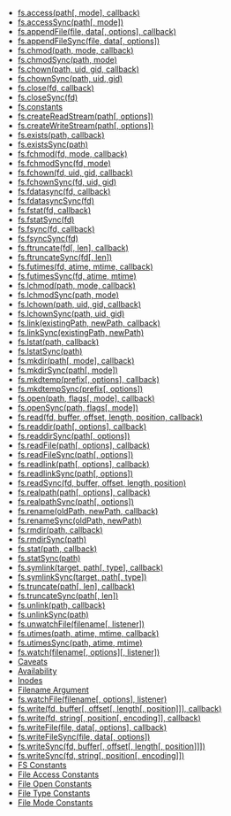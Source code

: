 <!-- Generated using: copy($$('.anchor').map(e => '- [' + e.parentElement.textContent + '](' + e.href.substring('https://github.com/fallk/node-fs-extra/blob/master/docs/fs.md'.length) + ')').join('\n'))-->
- [fs.access(path[, mode], callback)](#fsaccesspath-mode-callback)
- [fs.accessSync(path[, mode])](#fsaccesssyncpath-mode)
- [fs.appendFile(file, data[, options], callback)](#fsappendfilefile-data-options-callback)
- [fs.appendFileSync(file, data[, options])](#fsappendfilesyncfile-data-options)
- [fs.chmod(path, mode, callback)](#fschmodpath-mode-callback)
- [fs.chmodSync(path, mode)](#fschmodsyncpath-mode)
- [fs.chown(path, uid, gid, callback)](#fschownpath-uid-gid-callback)
- [fs.chownSync(path, uid, gid)](#fschownsyncpath-uid-gid)
- [fs.close(fd, callback)](#fsclosefd-callback)
- [fs.closeSync(fd)](#fsclosesyncfd)
- [fs.constants](#fsconstants)
- [fs.createReadStream(path[, options])](#fscreatereadstreampath-options)
- [fs.createWriteStream(path[, options])](#fscreatewritestreampath-options)
- [fs.exists(path, callback)](#fsexistspath-callback)
- [fs.existsSync(path)](#fsexistssyncpath)
- [fs.fchmod(fd, mode, callback)](#fsfchmodfd-mode-callback)
- [fs.fchmodSync(fd, mode)](#fsfchmodsyncfd-mode)
- [fs.fchown(fd, uid, gid, callback)](#fsfchownfd-uid-gid-callback)
- [fs.fchownSync(fd, uid, gid)](#fsfchownsyncfd-uid-gid)
- [fs.fdatasync(fd, callback)](#fsfdatasyncfd-callback)
- [fs.fdatasyncSync(fd)](#fsfdatasyncsyncfd)
- [fs.fstat(fd, callback)](#fsfstatfd-callback)
- [fs.fstatSync(fd)](#fsfstatsyncfd)
- [fs.fsync(fd, callback)](#fsfsyncfd-callback)
- [fs.fsyncSync(fd)](#fsfsyncsyncfd)
- [fs.ftruncate(fd[, len], callback)](#fsftruncatefd-len-callback)
- [fs.ftruncateSync(fd[, len])](#fsftruncatesyncfd-len)
- [fs.futimes(fd, atime, mtime, callback)](#fsfutimesfd-atime-mtime-callback)
- [fs.futimesSync(fd, atime, mtime)](#fsfutimessyncfd-atime-mtime)
- [fs.lchmod(path, mode, callback)](#fslchmodpath-mode-callback)
- [fs.lchmodSync(path, mode)](#fslchmodsyncpath-mode)
- [fs.lchown(path, uid, gid, callback)](#fslchownpath-uid-gid-callback)
- [fs.lchownSync(path, uid, gid)](#fslchownsyncpath-uid-gid)
- [fs.link(existingPath, newPath, callback)](#fslinkexistingpath-newpath-callback)
- [fs.linkSync(existingPath, newPath)](#fslinksyncexistingpath-newpath)
- [fs.lstat(path, callback)](#fslstatpath-callback)
- [fs.lstatSync(path)](#fslstatsyncpath)
- [fs.mkdir(path[, mode], callback)](#fsmkdirpath-mode-callback)
- [fs.mkdirSync(path[, mode])](#fsmkdirsyncpath-mode)
- [fs.mkdtemp(prefix[, options], callback)](#fsmkdtempprefix-options-callback)
- [fs.mkdtempSync(prefix[, options])](#fsmkdtempsyncprefix-options)
- [fs.open(path, flags[, mode], callback)](#fsopenpath-flags-mode-callback)
- [fs.openSync(path, flags[, mode])](#fsopensyncpath-flags-mode)
- [fs.read(fd, buffer, offset, length, position, callback)](#fsreadfd-buffer-offset-length-position-callback)
- [fs.readdir(path[, options], callback)](#fsreaddirpath-options-callback)
- [fs.readdirSync(path[, options])](#fsreaddirsyncpath-options)
- [fs.readFile(path[, options], callback)](#fsreadfilepath-options-callback)
- [fs.readFileSync(path[, options])](#fsreadfilesyncpath-options)
- [fs.readlink(path[, options], callback)](#fsreadlinkpath-options-callback)
- [fs.readlinkSync(path[, options])](#fsreadlinksyncpath-options)
- [fs.readSync(fd, buffer, offset, length, position)](#fsreadsyncfd-buffer-offset-length-position)
- [fs.realpath(path[, options], callback)](#fsrealpathpath-options-callback)
- [fs.realpathSync(path[, options])](#fsrealpathsyncpath-options)
- [fs.rename(oldPath, newPath, callback)](#fsrenameoldpath-newpath-callback)
- [fs.renameSync(oldPath, newPath)](#fsrenamesyncoldpath-newpath)
- [fs.rmdir(path, callback)](#fsrmdirpath-callback)
- [fs.rmdirSync(path)](#fsrmdirsyncpath)
- [fs.stat(path, callback)](#fsstatpath-callback)
- [fs.statSync(path)](#fsstatsyncpath)
- [fs.symlink(target, path[, type], callback)](#fssymlinktarget-path-type-callback)
- [fs.symlinkSync(target, path[, type])](#fssymlinksynctarget-path-type)
- [fs.truncate(path[, len], callback)](#fstruncatepath-len-callback)
- [fs.truncateSync(path[, len])](#fstruncatesyncpath-len)
- [fs.unlink(path, callback)](#fsunlinkpath-callback)
- [fs.unlinkSync(path)](#fsunlinksyncpath)
- [fs.unwatchFile(filename[, listener])](#fsunwatchfilefilename-listener)
- [fs.utimes(path, atime, mtime, callback)](#fsutimespath-atime-mtime-callback)
- [fs.utimesSync(path, atime, mtime)](#fsutimessyncpath-atime-mtime)
- [fs.watch(filename[, options][, listener])](#fswatchfilename-options-listener)
- [Caveats](#caveats)
- [Availability](#availability)
- [Inodes](#inodes)
- [Filename Argument](#filename-argument)
- [fs.watchFile(filename[, options], listener)](#fswatchfilefilename-options-listener)
- [fs.write(fd, buffer[, offset[, length[, position]]], callback)](#fswritefd-buffer-offset-length-position-callback)
- [fs.write(fd, string[, position[, encoding]], callback)](#fswritefd-string-position-encoding-callback)
- [fs.writeFile(file, data[, options], callback)](#fswritefilefile-data-options-callback)
- [fs.writeFileSync(file, data[, options])](#fswritefilesyncfile-data-options)
- [fs.writeSync(fd, buffer[, offset[, length[, position]]])](#fswritesyncfd-buffer-offset-length-position)
- [fs.writeSync(fd, string[, position[, encoding]])](#fswritesyncfd-string-position-encoding)
- [FS Constants](#fs-constants)
- [File Access Constants](#file-access-constants)
- [File Open Constants](#file-open-constants)
- [File Type Constants](#file-type-constants)
- [File Mode Constants](#file-mode-constants)